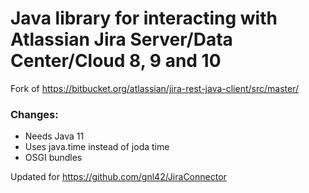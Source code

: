 # Java library for interacting with Atlassian Jira Server/Data Center/Cloud 8, 9 and 10


Fork of https://bitbucket.org/atlassian/jira-rest-java-client/src/master/
### Changes:
- Needs Java 11
- Uses java.time instead of joda time
- OSGI bundles

Updated for https://github.com/gnl42/JiraConnector
